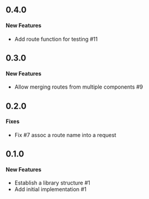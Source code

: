 ## 0.4.0

#### New Features

  - Add route function for testing #11


## 0.3.0

#### New Features

  - Allow merging routes from multiple components #9

## 0.2.0

#### Fixes

  - Fix #7 assoc a route name into a request


## 0.1.0

#### New Features

  - Establish a library structure #1
  - Add initial implementation #1
